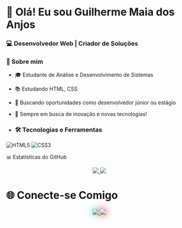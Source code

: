 # 👋 Olá! Eu sou Guilherme Maia dos Anjos

### 💻 Desenvolvedor Web | Criador de Soluções

### 🌟 Sobre mim
- 🎓 Estudante de Análise e Desenvolvimento de Sistemas
- 📚 Estudando HTML, CSS
- 🎯 Buscando oportunidades como desenvolvedor júnior ou estágio
- 🚀 Sempre em busca de inovação e novas tecnologias!

- ### 🛠️ Tecnologias e Ferramentas
![HTML5](https://img.shields.io/badge/-HTML5-E34F26?style=flat-square&logo=html5&logoColor=white)
![CSS3](https://img.shields.io/badge/-CSS3-1572B6?style=flat-square&logo=css3&logoColor=white)

📊 Estatísticas do GitHub
<div align="center"> <a href="https://github.com/guimaiadev"> <img src="https://github-readme-stats.vercel.app/api?username=guimaiadev&show_icons=true&theme=radical&include_all_commits=true&count_private=true" style="filter: drop-shadow(0px 0px 20px neon);"/> <img src="https://github-readme-stats.vercel.app/api/top-langs/?username=guimaiadev&layout=compact&langs_count=7&theme=radical" style="filter: drop-shadow(0px 0px 20px neon);"/> </a> </div>

# 🌐 Conecte-se Comigo

<p align="center">
  <a href="https://linkedin.com/in/gui-maia-anjos" target="_blank">
    <img src="https://img.shields.io/badge/-LinkedIn-%230077B5?style=for-the-badge&logo=linkedin&logoColor=white" style="filter: drop-shadow(0px 0px 10px cyan);"/>
  </a>
  <a href="mailto:guimaiadev@gmail.com" target="_blank">
    <img src="https://img.shields.io/badge/-Gmail-red?style=for-the-badge&logo=gmail&logoColor=white" style="filter: drop-shadow(0px 0px 10px red);"/>
  </a>
</p>

